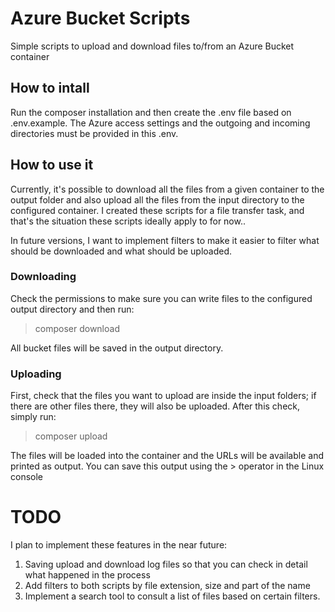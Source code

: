 # Azure Bucket Scripts

Simple scripts to upload and download files to/from an Azure Bucket container

## How to intall

Run the composer installation and then create the .env file based on .env.example. The Azure access settings and the outgoing and incoming directories must be provided in this .env.

## How to use it

Currently, it's possible to download all the files from a given container to the output folder and also upload all the files from the input directory to the configured container. I created these scripts for a file transfer task, and that's the situation these scripts ideally apply to for now..

In future versions, I want to implement filters to make it easier to filter what should be downloaded and what should be uploaded.

### Downloading 

Check the permissions to make sure you can write files to the configured output directory and then run:

> composer download

All bucket files will be saved in the output directory.

### Uploading 

First, check that the files you want to upload are inside the input folders; if there are other files there, they will also be uploaded.
After this check, simply run:

> composer upload

The files will be loaded into the container and the URLs will be available and printed as output. You can save this output using the > operator in the Linux console

# TODO

I plan to implement these features in the near future:

1. Saving upload and download log files so that you can check in detail what happened in the process
2. Add filters to both scripts by file extension, size and part of the name
3. Implement a search tool to consult a list of files based on certain filters.